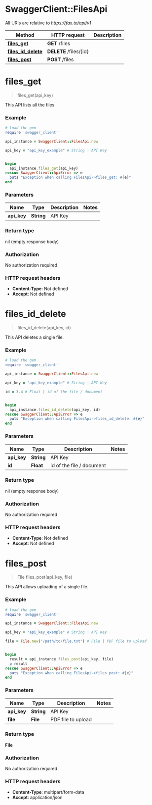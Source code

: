 # SwaggerClient::FilesApi

All URIs are relative to *https://fax.to/api/v1*

Method | HTTP request | Description
------------- | ------------- | -------------
[**files_get**](FilesApi.md#files_get) | **GET** /files | 
[**files_id_delete**](FilesApi.md#files_id_delete) | **DELETE** /files/{id} | 
[**files_post**](FilesApi.md#files_post) | **POST** /files | 


# **files_get**
> files_get(api_key)



This API lists all the files 

### Example
```ruby
# load the gem
require 'swagger_client'

api_instance = SwaggerClient::FilesApi.new

api_key = "api_key_example" # String | API Key


begin
  api_instance.files_get(api_key)
rescue SwaggerClient::ApiError => e
  puts "Exception when calling FilesApi->files_get: #{e}"
end
```

### Parameters

Name | Type | Description  | Notes
------------- | ------------- | ------------- | -------------
 **api_key** | **String**| API Key | 

### Return type

nil (empty response body)

### Authorization

No authorization required

### HTTP request headers

 - **Content-Type**: Not defined
 - **Accept**: Not defined



# **files_id_delete**
> files_id_delete(api_key, id)



This API deletes a single file. 

### Example
```ruby
# load the gem
require 'swagger_client'

api_instance = SwaggerClient::FilesApi.new

api_key = "api_key_example" # String | API Key

id = 3.4 # Float | id of the file / document


begin
  api_instance.files_id_delete(api_key, id)
rescue SwaggerClient::ApiError => e
  puts "Exception when calling FilesApi->files_id_delete: #{e}"
end
```

### Parameters

Name | Type | Description  | Notes
------------- | ------------- | ------------- | -------------
 **api_key** | **String**| API Key | 
 **id** | **Float**| id of the file / document | 

### Return type

nil (empty response body)

### Authorization

No authorization required

### HTTP request headers

 - **Content-Type**: Not defined
 - **Accept**: Not defined



# **files_post**
> File files_post(api_key, file)



This API allows uploading of a single file. 

### Example
```ruby
# load the gem
require 'swagger_client'

api_instance = SwaggerClient::FilesApi.new

api_key = "api_key_example" # String | API Key

file = File.new("/path/to/file.txt") # File | PDF file to upload


begin
  result = api_instance.files_post(api_key, file)
  p result
rescue SwaggerClient::ApiError => e
  puts "Exception when calling FilesApi->files_post: #{e}"
end
```

### Parameters

Name | Type | Description  | Notes
------------- | ------------- | ------------- | -------------
 **api_key** | **String**| API Key | 
 **file** | **File**| PDF file to upload | 

### Return type

**File**

### Authorization

No authorization required

### HTTP request headers

 - **Content-Type**: multipart/form-data
 - **Accept**: application/json



